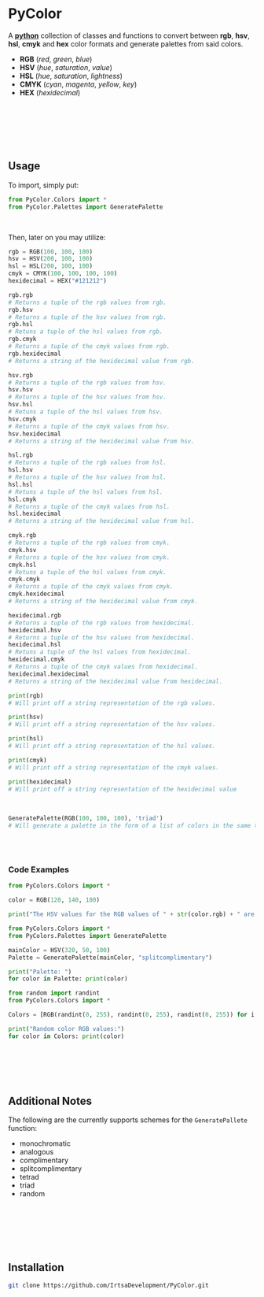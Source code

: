 # PyColor
A [**python**](https://www.python.org) collection of classes and functions to convert between **rgb**, **hsv**, **hsl**, **cmyk** and **hex** color formats and generate palettes from said colors.
<br />
- **RGB** (*red*, *green*, *blue*)
- **HSV** (*hue*, *saturation*, *value*)
- **HSL** (*hue*, *saturation*, *lightness*)
- **CMYK** (*cyan*, *magenta*, *yellow*, *key*)
- **HEX** (*hexidecimal*)
<br />
<br />
<br />
<br />
<br />

## Usage
To import, simply put:
```py
from PyColor.Colors import *
from PyColor.Palettes import GeneratePalette
```
<br />

Then, later on you may utilize:
```py
rgb = RGB(100, 100, 100)
hsv = HSV(200, 100, 100)
hsl = HSL(200, 100, 100)
cmyk = CMYK(100, 100, 100, 100)
hexidecimal = HEX("#121212")
```
```py
rgb.rgb
# Returns a tuple of the rgb values from rgb.
rgb.hsv
# Returns a tuple of the hsv values from rgb.
rgb.hsl
# Retuns a tuple of the hsl values from rgb.
rgb.cmyk
# Returns a tuple of the cmyk values from rgb.
rgb.hexidecimal
# Returns a string of the hexidecimal value from rgb.
```
```py
hsv.rgb
# Returns a tuple of the rgb values from hsv.
hsv.hsv
# Returns a tuple of the hsv values from hsv.
hsv.hsl
# Retuns a tuple of the hsl values from hsv.
hsv.cmyk
# Returns a tuple of the cmyk values from hsv.
hsv.hexidecimal
# Returns a string of the hexidecimal value from hsv.
```
```py
hsl.rgb
# Returns a tuple of the rgb values from hsl.
hsl.hsv
# Returns a tuple of the hsv values from hsl.
hsl.hsl
# Retuns a tuple of the hsl values from hsl.
hsl.cmyk
# Returns a tuple of the cmyk values from hsl.
hsl.hexidecimal
# Returns a string of the hexidecimal value from hsl.
```
```py
cmyk.rgb
# Returns a tuple of the rgb values from cmyk.
cmyk.hsv
# Returns a tuple of the hsv values from cmyk.
cmyk.hsl
# Retuns a tuple of the hsl values from cmyk.
cmyk.cmyk
# Returns a tuple of the cmyk values from cmyk.
cmyk.hexidecimal
# Returns a string of the hexidecimal value from cmyk.
```
```py
hexidecimal.rgb
# Returns a tuple of the rgb values from hexidecimal.
hexidecimal.hsv
# Returns a tuple of the hsv values from hexidecimal.
hexidecimal.hsl
# Retuns a tuple of the hsl values from hexidecimal.
hexidecimal.cmyk
# Returns a tuple of the cmyk values from hexidecimal.
hexidecimal.hexidecimal
# Returns a string of the hexidecimal value from hexidecimal.
```
```py
print(rgb)
# Will print off a string representation of the rgb values.

print(hsv)
# Will print off a string representation of the hsv values.

print(hsl)
# Will print off a string representation of the hsl values.

print(cmyk)
# Will print off a string representation of the cmyk values.

print(hexidecimal)
# Will print off a string representation of the hexidecimal value
```
<br />

```py
GeneratePalette(RGB(100, 100, 100), 'triad')
# Will generate a palette in the form of a list of colors in the same type of class given using the scheme provided.
```
​
<br />
<br />
### Code Examples
```py
from PyColors.Colors import *

color = RGB(120, 140, 180)

print("The HSV values for the RGB values of " + str(color.rgb) + " are " + str(color.hsv))
```
```py
from PyColors.Colors import *
from PyColors.Palettes import GeneratePalette

mainColor = HSV(320, 50, 100)
Palette = GeneratePalette(mainColor, "splitcomplimentary")

print("Palette: ")
for color in Palette: print(color)
```
```py
from random import randint
from PyColors.Colors import *

Colors = [RGB(randint(0, 255), randint(0, 255), randint(0, 255)) for i in range(10)]

print("Random color RGB values:")
for color in Colors: print(color)
```
​
<br />
<br />
<br />
<br />
## Additional Notes
The following are the currently supports schemes for the `GeneratePallete` function:
- monochromatic
- analogous
- complimentary
- splitcomplimentary
- tetrad
- triad
- random

​
<br />
<br />
​<br />
<br />
<br />
## Installation
```sh
git clone https://github.com/IrtsaDevelopment/PyColor.git
```
